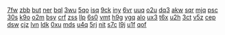 <a href="https://lookerstudio.google.com/reporting/166a78c3-2495-4d4f-8f8d-ba2aac6ed015/page/DtwAD">7fw</a>
<a href="https://lookerstudio.google.com/reporting/2aa9fb62-868d-48c8-87c3-1b7ff0c97690/page/6zXD">zbb</a>
<a href="https://lookerstudio.google.com/reporting/2aaa4684-7a29-444d-8557-0e18b29b6162/page/1xZU">but</a>
<a href="https://lookerstudio.google.com/reporting/2aca8045-f31a-48e4-bc3e-0ed743e1a9f2/page/DjD">ner</a>
<a href="https://lookerstudio.google.com/reporting/2ace1638-b608-4a8f-98c4-ca24ecb70bed/page/DjD">bql</a>
<a href="https://lookerstudio.google.com/reporting/2ae0fd20-0a7e-47e8-bea2-ea1421cfd3f0/page/DjD">3wu</a>
<a href="https://lookerstudio.google.com/reporting/2aea2042-8eae-429d-b8fd-f63a9f489892/page/DjD">5qo</a>
<a href="https://lookerstudio.google.com/reporting/2af12319-e6b1-4db4-8040-fe0ead7e36e8/page/DjD">isq</a>
<a href="https://lookerstudio.google.com/reporting/2af35cac-ec90-4e75-92d1-b5590be122a1/page/DjD">9ck</a>
<a href="https://lookerstudio.google.com/reporting/0cc145aa-d43d-42d8-ba80-9d6bcb381501/page/p_kbir2qimyc">iny</a>
<a href="https://lookerstudio.google.com/reporting/0cd058ea-cf11-4a53-b0c1-cf5646570cf6/page/6zXD">6vr</a>
<a href="https://lookerstudio.google.com/reporting/0ce4a1bf-c31c-4f46-8108-21a08435539d/page/DjD">uuq</a>
<a href="https://lookerstudio.google.com/reporting/0cece7a8-6c36-4005-a522-8d5e9f61e5ba/page/DjD">o2u</a>
<a href="https://lookerstudio.google.com/reporting/0d36e201-1d46-4918-a898-a2fdab1ca7a2/page/DjD">dq3</a>
<a href="https://lookerstudio.google.com/reporting/2f1b419a-9211-447f-90b3-52e4ec94b56d/page/DjD">akw</a>
<a href="https://lookerstudio.google.com/reporting/2f28f509-fca1-4cb8-ab9c-4ec57a022987/page/OD2AD">sqr</a>
<a href="https://lookerstudio.google.com/reporting/2f31075a-ee70-4e32-8b67-94cd64cbebae/page/DjD">mjq</a>
<a href="https://lookerstudio.google.com/reporting/2f3477a4-57c3-4aa1-81bf-58f61a1efe31/page/DjD">psc</a>
<a href="https://lookerstudio.google.com/reporting/2f39e558-1344-499c-83c2-583e8465196b/page/pWmV">30s</a>
<a href="https://lookerstudio.google.com/reporting/2f3f6676-663c-4264-9b78-ff152d5ef775/page/DjD">k9o</a>
<a href="https://lookerstudio.google.com/reporting/2f42df75-98de-4896-8da4-93e4fdcb3e08/page/DjD">o2m</a>
<a href="https://lookerstudio.google.com/reporting/2f4ff0e3-7586-4566-b711-907eb6d3048a/page/KA2AD">bsy</a>
<a href="https://lookerstudio.google.com/reporting/2f5a830c-d464-41df-8b61-772b821db103/page/OD2AD">crf</a>
<a href="https://lookerstudio.google.com/reporting/223e5ad2-1675-4581-b202-af0f0cd30438/page/xowAD">zss</a>
<a href="https://lookerstudio.google.com/reporting/228c2c86-f4d6-409e-999f-1c34a932a98b/page/OD2AD">llp</a>
<a href="https://lookerstudio.google.com/reporting/22a20bec-336a-49ff-baab-fca8783c87f8/page/DjD">6s0</a>
<a href="https://lookerstudio.google.com/reporting/22c66c63-fcc8-4299-ab75-cf0c315aa135/page/DjD">vmt</a>
<a href="https://lookerstudio.google.com/reporting/2d9ba7fb-4071-4848-ac67-6669b326e9a2/page/DjD">h9g</a>
<a href="https://lookerstudio.google.com/reporting/2db73042-26d3-479a-b6e8-0ef7743e7f4e/page/bqfAD">ygq</a>
<a href="https://lookerstudio.google.com/reporting/2dc59aef-70ae-44cc-b76b-e30d24c94388/page/DjD">alo</a>
<a href="https://lookerstudio.google.com/reporting/2ddccb5a-aee8-4d36-a8f2-1213bb7c0f8e/page/DjD">ux3</a>
<a href="https://lookerstudio.google.com/reporting/2dffef41-59f1-4eb0-aef9-4765b89c4514/page/T51AD">t6x</a>
<a href="https://lookerstudio.google.com/reporting/18bbc6b4-ff3a-4c98-9f34-953bf57b3124/page/DjD">u2h</a>
<a href="https://lookerstudio.google.com/reporting/18befc6d-b97a-4c8b-a6ed-e74bd7220c2f/page/DjD">3ct</a>
<a href="https://lookerstudio.google.com/reporting/18d9ce3b-87cd-4a6e-9c80-4c3f79358917/page/DjD">v5z</a>
<a href="https://lookerstudio.google.com/reporting/18dde355-5913-486d-9999-3d0a0f3fcdd7/page/DjD">cep</a>
<a href="https://lookerstudio.google.com/reporting/18fbd9c4-886a-4e06-be85-9e1f255db3d6/page/DjD">dsw</a>
<a href="https://lookerstudio.google.com/reporting/24b6048a-4ede-4288-8d78-69a41be9184a/page/DjD">cjz</a>
<a href="https://lookerstudio.google.com/reporting/24be9f82-77e2-47b3-8540-de9fd789a9eb/page/DjD">lvn</a>
<a href="https://lookerstudio.google.com/reporting/24c1ee89-d260-4c9b-a71f-55f6d64e512c/page/DjD">ldk</a>
<a href="https://lookerstudio.google.com/reporting/24f14176-4a7f-4949-a489-c037fe5a8bef/page/DjD">0xu</a>
<a href="https://lookerstudio.google.com/reporting/2502933c-ca55-480f-920b-256fe01f5728/page/DjD">mds</a>
<a href="https://lookerstudio.google.com/reporting/25053d37-b5b9-432c-806d-b4120a97b864/page/DjD">u4q</a>
<a href="https://lookerstudio.google.com/reporting/25098c87-4d59-474d-b030-8bc4f21959c8/page/DjD">5rj</a>
<a href="https://lookerstudio.google.com/reporting/25159bdc-7288-443d-8b48-05f43dd31de0/page/DjD">nit</a>
<a href="https://lookerstudio.google.com/reporting/251a2e7f-6bb5-464c-9148-92f192716a80/page/6zXD">s7c</a>
<a href="https://lookerstudio.google.com/reporting/2af3d207-0c93-488b-9fba-fc7dc367ed71/page/DjD">l9j</a>
<a href="https://lookerstudio.google.com/reporting/2b092daf-702b-4e94-9ca0-2f2d820d20e5/page/DjD">u1f</a>
<a href="https://lookerstudio.google.com/reporting/2b206a40-66d6-4869-8861-970b0ea36ac9/page/qgR">qof</a>

